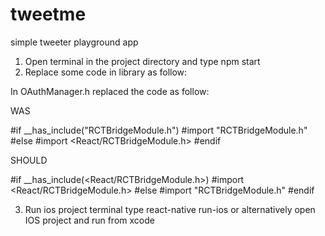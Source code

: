 # tweetme
simple tweeter playground app

01. Open terminal in the project directory and type npm start
02. Replace some code in library as follow:

In OAuthManager.h replaced the code as follow:

WAS

#if __has_include("RCTBridgeModule.h")
  #import "RCTBridgeModule.h"
#else
  #import <React/RCTBridgeModule.h>
#endif

SHOULD

#if __has_include(<React/RCTBridgeModule.h>)
  #import <React/RCTBridgeModule.h>
#else
  #import "RCTBridgeModule.h"
#endif

03. Run ios project 
terminal type react-native run-ios or alternatively open IOS project and run from xcode 
